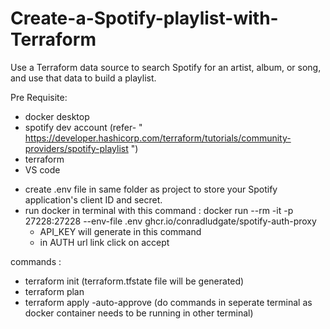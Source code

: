 # Create-a-Spotify-playlist-with-Terraform
Use a Terraform data source to search Spotify for an artist, album, or song, and use that data to build a playlist.

Pre Requisite:

- docker desktop
- spotify dev account (refer- " https://developer.hashicorp.com/terraform/tutorials/community-providers/spotify-playlist ")
- terraform
- VS code

* create .env file in same folder as project to store your Spotify application's client ID and secret.
* run docker in terminal with this command : docker run --rm -it -p 27228:27228 --env-file .env ghcr.io/conradludgate/spotify-auth-proxy
  - API_KEY will generate in this command
  - in AUTH url link click on accept

commands :
- terraform init (terraform.tfstate file will be generated)
- terraform plan
- terraform apply -auto-approve
(do commands in seperate terminal as docker container needs to be running in other terminal)
